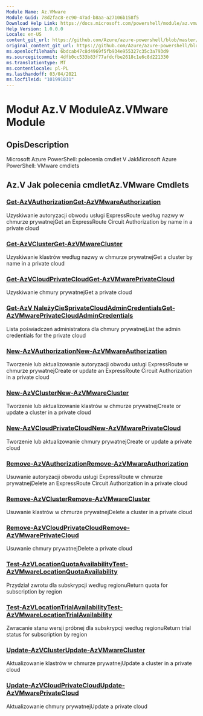 ```yaml
---
Module Name: Az.VMware
Module Guid: 78d2fac8-ec90-47ad-b8aa-a27106b158f5
Download Help Link: https://docs.microsoft.com/powershell/module/az.vmware
Help Version: 1.0.0.0
Locale: en-US
content_git_url: https://github.com/Azure/azure-powershell/blob/master/src/VMware/help/Az.VMware.md
original_content_git_url: https://github.com/Azure/azure-powershell/blob/master/src/VMware/help/Az.VMware.md
ms.openlocfilehash: 6bdcab47c8d4969f5fb934e955327c35c3a793d9
ms.sourcegitcommit: 4dfb0cc533b83f77afdcfbe2618c1e6c8d221330
ms.translationtype: MT
ms.contentlocale: pl-PL
ms.lasthandoff: 03/04/2021
ms.locfileid: "101991831"
---
```

# <span data-ttu-id="dd4a0-101">Moduł Az.V Module</span><span class="sxs-lookup"><span data-stu-id="dd4a0-101">Az.VMware Module</span></span>
## <span data-ttu-id="dd4a0-102">Opis</span><span class="sxs-lookup"><span data-stu-id="dd4a0-102">Description</span></span>
<span data-ttu-id="dd4a0-103">Microsoft Azure PowerShell: polecenia cmdlet V Jak</span><span class="sxs-lookup"><span data-stu-id="dd4a0-103">Microsoft Azure PowerShell: VMware cmdlets</span></span>

## <span data-ttu-id="dd4a0-104">Az.V Jak polecenia cmdlet</span><span class="sxs-lookup"><span data-stu-id="dd4a0-104">Az.VMware Cmdlets</span></span>
### [<span data-ttu-id="dd4a0-105">Get-AzVAuthorization</span><span class="sxs-lookup"><span data-stu-id="dd4a0-105">Get-AzVMwareAuthorization</span></span>](Get-AzVMwareAuthorization.md)
<span data-ttu-id="dd4a0-106">Uzyskiwanie autoryzacji obwodu usługi ExpressRoute według nazwy w chmurze prywatnej</span><span class="sxs-lookup"><span data-stu-id="dd4a0-106">Get an ExpressRoute Circuit Authorization by name in a private cloud</span></span>

### [<span data-ttu-id="dd4a0-107">Get-AzVCluster</span><span class="sxs-lookup"><span data-stu-id="dd4a0-107">Get-AzVMwareCluster</span></span>](Get-AzVMwareCluster.md)
<span data-ttu-id="dd4a0-108">Uzyskiwanie klastrów według nazwy w chmurze prywatnej</span><span class="sxs-lookup"><span data-stu-id="dd4a0-108">Get a cluster by name in a private cloud</span></span>

### [<span data-ttu-id="dd4a0-109">Get-AzVCloudPrivateCloud</span><span class="sxs-lookup"><span data-stu-id="dd4a0-109">Get-AzVMwarePrivateCloud</span></span>](Get-AzVMwarePrivateCloud.md)
<span data-ttu-id="dd4a0-110">Uzyskiwanie chmury prywatnej</span><span class="sxs-lookup"><span data-stu-id="dd4a0-110">Get a private cloud</span></span>

### [<span data-ttu-id="dd4a0-111">Get-AzV NależyCieSprivateCloudAdminCredentials</span><span class="sxs-lookup"><span data-stu-id="dd4a0-111">Get-AzVMwarePrivateCloudAdminCredentials</span></span>](Get-AzVMwarePrivateCloudAdminCredentials.md)
<span data-ttu-id="dd4a0-112">Lista poświadczeń administratora dla chmury prywatnej</span><span class="sxs-lookup"><span data-stu-id="dd4a0-112">List the admin credentials for the private cloud</span></span>

### [<span data-ttu-id="dd4a0-113">New-AzVAuthorization</span><span class="sxs-lookup"><span data-stu-id="dd4a0-113">New-AzVMwareAuthorization</span></span>](New-AzVMwareAuthorization.md)
<span data-ttu-id="dd4a0-114">Tworzenie lub aktualizowanie autoryzacji obwodu usługi ExpressRoute w chmurze prywatnej</span><span class="sxs-lookup"><span data-stu-id="dd4a0-114">Create or update an ExpressRoute Circuit Authorization in a private cloud</span></span>

### [<span data-ttu-id="dd4a0-115">New-AzVCluster</span><span class="sxs-lookup"><span data-stu-id="dd4a0-115">New-AzVMwareCluster</span></span>](New-AzVMwareCluster.md)
<span data-ttu-id="dd4a0-116">Tworzenie lub aktualizowanie klastrów w chmurze prywatnej</span><span class="sxs-lookup"><span data-stu-id="dd4a0-116">Create or update a cluster in a private cloud</span></span>

### [<span data-ttu-id="dd4a0-117">New-AzVCloudPrivateCloud</span><span class="sxs-lookup"><span data-stu-id="dd4a0-117">New-AzVMwarePrivateCloud</span></span>](New-AzVMwarePrivateCloud.md)
<span data-ttu-id="dd4a0-118">Tworzenie lub aktualizowanie chmury prywatnej</span><span class="sxs-lookup"><span data-stu-id="dd4a0-118">Create or update a private cloud</span></span>

### [<span data-ttu-id="dd4a0-119">Remove-AzVAuthorization</span><span class="sxs-lookup"><span data-stu-id="dd4a0-119">Remove-AzVMwareAuthorization</span></span>](Remove-AzVMwareAuthorization.md)
<span data-ttu-id="dd4a0-120">Usuwanie autoryzacji obwodu usługi ExpressRoute w chmurze prywatnej</span><span class="sxs-lookup"><span data-stu-id="dd4a0-120">Delete an ExpressRoute Circuit Authorization in a private cloud</span></span>

### [<span data-ttu-id="dd4a0-121">Remove-AzVCluster</span><span class="sxs-lookup"><span data-stu-id="dd4a0-121">Remove-AzVMwareCluster</span></span>](Remove-AzVMwareCluster.md)
<span data-ttu-id="dd4a0-122">Usuwanie klastrów w chmurze prywatnej</span><span class="sxs-lookup"><span data-stu-id="dd4a0-122">Delete a cluster in a private cloud</span></span>

### [<span data-ttu-id="dd4a0-123">Remove-AzVCloudPrivateCloud</span><span class="sxs-lookup"><span data-stu-id="dd4a0-123">Remove-AzVMwarePrivateCloud</span></span>](Remove-AzVMwarePrivateCloud.md)
<span data-ttu-id="dd4a0-124">Usuwanie chmury prywatnej</span><span class="sxs-lookup"><span data-stu-id="dd4a0-124">Delete a private cloud</span></span>

### [<span data-ttu-id="dd4a0-125">Test-AzVLocationQuotaAvailability</span><span class="sxs-lookup"><span data-stu-id="dd4a0-125">Test-AzVMwareLocationQuotaAvailability</span></span>](Test-AzVMwareLocationQuotaAvailability.md)
<span data-ttu-id="dd4a0-126">Przydział zwrotu dla subskrypcji według regionu</span><span class="sxs-lookup"><span data-stu-id="dd4a0-126">Return quota for subscription by region</span></span>

### [<span data-ttu-id="dd4a0-127">Test-AzVLocationTrialAvailability</span><span class="sxs-lookup"><span data-stu-id="dd4a0-127">Test-AzVMwareLocationTrialAvailability</span></span>](Test-AzVMwareLocationTrialAvailability.md)
<span data-ttu-id="dd4a0-128">Zwracanie stanu wersji próbnej dla subskrypcji według regionu</span><span class="sxs-lookup"><span data-stu-id="dd4a0-128">Return trial status for subscription by region</span></span>

### [<span data-ttu-id="dd4a0-129">Update-AzVCluster</span><span class="sxs-lookup"><span data-stu-id="dd4a0-129">Update-AzVMwareCluster</span></span>](Update-AzVMwareCluster.md)
<span data-ttu-id="dd4a0-130">Aktualizowanie klastrów w chmurze prywatnej</span><span class="sxs-lookup"><span data-stu-id="dd4a0-130">Update a cluster in a private cloud</span></span>

### [<span data-ttu-id="dd4a0-131">Update-AzVCloudPrivateCloud</span><span class="sxs-lookup"><span data-stu-id="dd4a0-131">Update-AzVMwarePrivateCloud</span></span>](Update-AzVMwarePrivateCloud.md)
<span data-ttu-id="dd4a0-132">Aktualizowanie chmury prywatnej</span><span class="sxs-lookup"><span data-stu-id="dd4a0-132">Update a private cloud</span></span>

